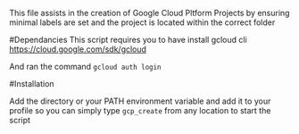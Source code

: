 This file assists in the creation of Google Cloud Pltform Projects by ensuring minimal labels are set and the project is located within the correct folder

#Dependancies
This script requires you to have install gcloud cli
https://cloud.google.com/sdk/gcloud

And ran the command `gcloud auth login` 

#Installation

Add the directory or your PATH environment variable and add it to your profile so you can simply type `gcp_create` from any location to start the script